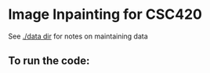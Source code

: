 # Image Inpainting for CSC420

See [./data dir](./data/README.md) for notes on maintaining data


## To run the code: